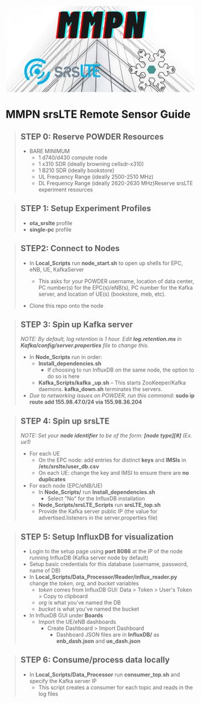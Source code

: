 <p align="center">
  <img src="logo.png">
</p>

# MMPN srsLTE Remote Sensor Guide
> ## STEP 0: Reserve POWDER Resources
>
> * BARE MINIMUM
>   * 1 d740/d430 compute node
>   * 1 x310 SDR (ideally browning cellsdr-x310)
>   * 1 B210 SDR (ideally bookstore)
>   * UL Frequency Range (ideally 2500-2510 MHz)
>   * DL Frequency Range (ideally 2620-2630 MHz)Reserve srsLTE experiment resources  

> ## STEP 1: Setup Experiment Profiles
> * **ota_srslte** profile
> * **single-pc** profile

> ## STEP2: Connect to Nodes
>
> * In **Local_Scripts** run **node_start.sh** to open up shells for EPC, eNB, UE, KafkaServer
>    * This asks for your POWDER username, location of data center, PC number(s) for the EPC(s)/eNB(s), PC number for the Kafka server, and location of UE(s) (bookstore, meb, etc).
>
>
> * Clone this repo onto the node

> ## STEP 3: Spin up Kafka server
> _NOTE: By default, log retention is 1 hour. Edit **log.retention.ms** in **Kafka/config/server.properties** file to change this._
> * In **Node_Scripts** run in order:
>     * **Install_dependencies.sh**
>       * If choosing to run InfluxDB on the same node, the option to do so is here
>     * **Kafka_Scripts/kafka _up.sh** – This starts ZooKeeper/Kafka daemons. **kafka_down.sh** terminates the servers.
> * _Due to networking issues on POWDER, run this command:_ **sudo ip route add 155.98.47.0/24 via 155.98.36.204**

> ## STEP 4: Spin up srsLTE
> _NOTE: Set your **node identifier** to be of the form: **[node type][#]** (Ex. ue1)_
> * For each UE
>    * On the EPC node: add entries for distinct **keys** and **IMSIs** in **/etc/srslte/user_db.csv**
>    * On each UE: change the key and IMSI to ensure there are **no duplicates**
> * For each node (EPC/eNB/UE)
>    * In **Node_Scripts/** run **Install_dependencies.sh**
>       * Select "No" for the InfluxDB installation
>    * **Node_Scripts/srsLTE_Scripts** run **srsLTE_top.sh**
>    * Provide the Kafka server public IP (the value for advertised.listeners in the server.properties file)

> ## STEP 5: Setup InfluxDB for visualization
> * Login to the setup page using **port 8086** at the IP of the node running InfluxDB (Kafka server node by default)
> * Setup basic credentials for this database (username, password, name of DB)
> * In **Local_Scripts/Data_Processor/Reader/influx_reader.py** change the _token_, _org_, and _bucket_ variables
>   * _token_ comes from InfluxDB GUI: Data > Token > User's Token > Copy to clipboard
>   * _org_ is what you've named the DB
>   * _bucket_ is what you've named the bucket
> * In InfluxDB GUI under **Boards**
>   * Import the UE/eNB dashboards
>     * Create Dashboard > Import Dashboard
>       * Dashboard JSON files are in **InfluxDB/** as **enb_dash.json** and **ue_dash.json**       

> ## STEP 6: Consume/process data locally
> * In **Local_Scripts/Data_Processor** run **consumer_top.sh** and specify the Kafka server IP
>    * This script creates a consumer for each topic and reads in the log files
